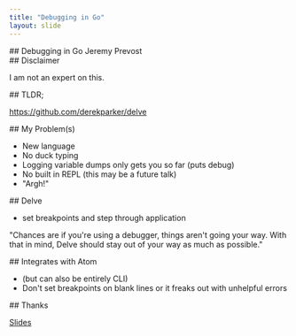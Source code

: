 ```yaml
---
title: "Debugging in Go"
layout: slide
---
```

<section data-markdown>
  ## Debugging in Go
  Jeremy Prevost
</section>

<section data-markdown>
  ## Disclaimer

  I am not an expert on this.
</section>

<section data-markdown>
  ## TLDR;

  https://github.com/derekparker/delve
</section>

<section data-markdown>
  ## My Problem(s)

  - New language
  - No duck typing
  - Logging variable dumps only gets you so far (puts debug)
  - No built in REPL (this may be a future talk)
  - "Argh!"
</section>

<section data-markdown>
  ## Delve

  - set breakpoints and step through application

  "Chances are if you're using a debugger, things aren't going your way. With that in mind, Delve should stay out of your way as much as possible."
</section>

<section data-markdown>
  ## Integrates with Atom

  - (but can also be entirely CLI)
  - Don't set breakpoints on blank lines or it freaks out with unhelpful errors
</section>

<section data-markdown>
## Thanks

[Slides](https://github.com/JPrevost/jprevost.github.io)
</section>
